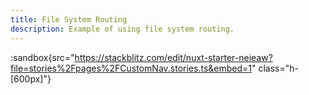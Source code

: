 ```yaml
---
title: File System Routing
description: Example of using file system routing.
---
```


:sandbox{src="https://stackblitz.com/edit/nuxt-starter-neieaw?file=stories%2Fpages%2FCustomNav.stories.ts&embed=1" class="h-[600px]"}
